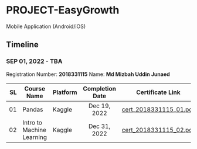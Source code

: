 # PROJECT-EasyGrowth
Mobile Application (Android/iOS)


## Timeline

### SEP 01, 2022 - TBA



Registration Number: **2018331115**
Name: **Md Mizbah Uddin Junaed**


|   SL | Course Name                   | Platform | Completion Date | Certificate Link                                                                                  |
| ---: | ----------------------------- | -------- | :-------------: | ------------------------------------------------------------------------------------------------- |
|   01 | Pandas | Kaggle   |  Dec 19, 2022   | [cert_2018331115_01.pdf](https://www.kaggle.com/learn/certification/mujunaed/pandas)               |
|   02 | Intro to Machine Learning | Kaggle   |  Dec 31, 2022   | [cert_2018331115_02.pdf](https://www.kaggle.com/learn/certification/mujunaed/intro-to-machine-learning) |

